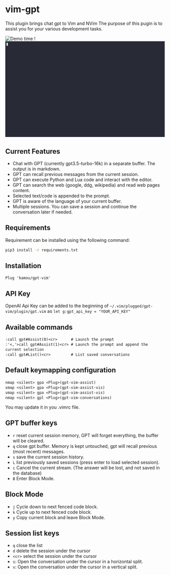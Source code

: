 # vim-gpt

This plugin brings chat gpt to Vim and NVim
The purpose of this pugin is to assist you for your various development tasks.

![Demo time !](./uml2rust.gif)
![Function calling](./functions.gif)

## Current Features

 - Chat with GPT (currently gpt3.5-turbo-16k) in a separate buffer. The output is in markdown.
 - GPT can recall previous messages from the current session.
 - GPT can execute Python and Lua code and interact with the editor.
 - GPT can search the web (google, ddg, wikipedia) and read web pages content.
 - Selected text/code is appended to the prompt.
 - GPT is aware of the language of your current buffer.
 - Multiple sessions. You can save a session and continue the conversation later if needed.

## Requirements

Requirement can be installed using the following command:
 ```sh
 pip3 install -r requirements.txt
 ```

## Installation
```vim
Plug 'kamou/gpt-vim'
```

## API Key
OpenAI Api Key can be added to the beginning of 
```~/.vim/plugged/gpt-vim/plugin/gpt.vim``` 
as
```let g:gpt_api_key = "YOUR_API_KEY"```

## Available commands
```
:call gpt#Assist(0)<cr>      # Launch the prompt
:'<,'>call gpt#Assist(1)<cr> # Launch the prompt and append the current selection
:call gpt#List()<cr>         # List saved conversations
```

## Default keymapping configuration
```
nmap <silent> gpa <Plug>(gpt-vim-assist)
xmap <silent> gpa <Plug>(gpt-vim-assist-vis)
vmap <silent> gpa <Plug>(gpt-vim-assist-vis)
nmap <silent> gpl <Plug>(gpt-vim-conversations)
```
You may update it in you .vimrc file.

## GPT buffer keys
  - `r` reset current session memory, GPT will forget everything, the buffer will be cleared.
  - `q` close gpt buffer. Memory is kept untouched, gpt will recall previous (most recent) messages.
  - `s` save the current session history.
  - `L` list previously saved sessions (press enter to load selected session).
  - `c` Cancel the current stream. (The answer will be lost, and not saved in the database)
  - `B` Enter Block Mode.

## Block Mode
  - `j` Cycle down to next fenced code block.
  - `k` Cycle up to next fenced code block.
  - `y` Copy current block and leave Block Mode.

## Session list keys
  - `q` close the list
  - `d` delete the session under the cursor
  - `<cr>` select the session under the cursor
  - `s`: Open the conversation under the cursor in a horizontal split.
  - `v`: Open the conversation under the cursor in a vertical split.
